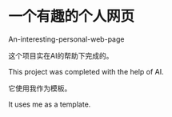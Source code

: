 # 一个有趣的个人网页
An-interesting-personal-web-page

这个项目实在AI的帮助下完成的。

This project was completed with the help of AI.

它使用我作为模板。

It uses me as a template.
